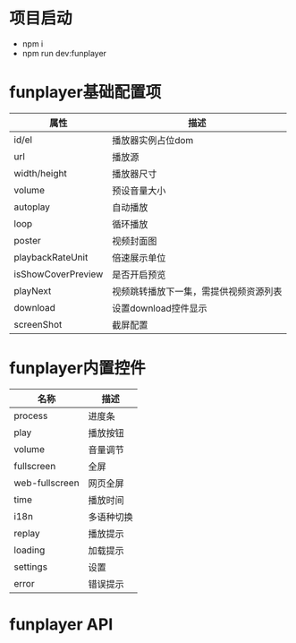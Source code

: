 # 项目启动
* npm i
* npm run dev:funplayer

# funplayer基础配置项

| __属性__           | __描述__                               |
| ------------------ | -------------------------------------- |
| id/el              | 播放器实例占位dom                      |
| url                | 播放源                                 |
| width/height       | 播放器尺寸                             |
| volume             | 预设音量大小                           |
| autoplay           | 自动播放                               |
| loop               | 循环播放                               |
| poster             | 视频封面图                             |
| playbackRateUnit   | 倍速展示单位                           |
| isShowCoverPreview | 是否开启预览                           |
| playNext           | 视频跳转播放下一集，需提供视频资源列表 |
| download           | 设置download控件显示                   |
| screenShot         | 截屏配置                               |


# funplayer内置控件

| __名称__       | __描述__   |
| -------------- | ---------- |
| process        | 进度条     |
| play           | 播放按钮   |
| volume         | 音量调节   |
| fullscreen     | 全屏       |
| web-fullscreen | 网页全屏   |
| time           | 播放时间   |
| i18n           | 多语种切换 |
| replay         | 播放提示   |
| loading        | 加载提示   |
| settings       | 设置       |
| error          | 错误提示   |


# funplayer API